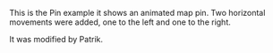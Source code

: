 This is the Pin example it shows an animated map pin.
Two horizontal movements were added, one to the left
and one to the right.

It was modified by Patrik.
